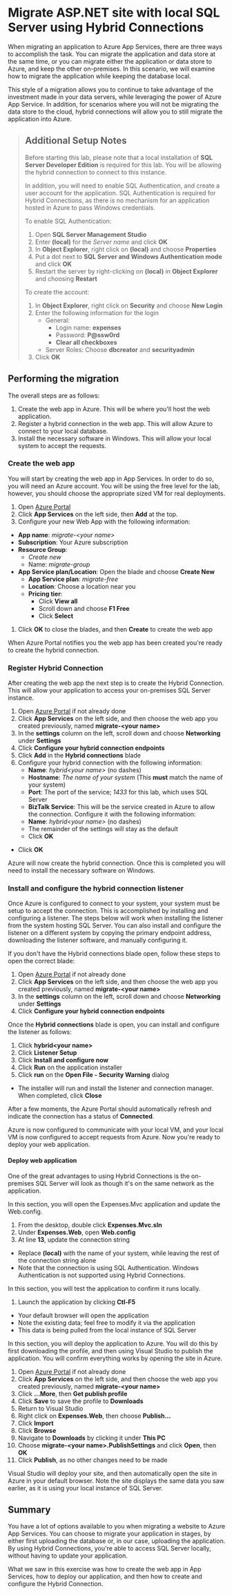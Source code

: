 # Migrate ASP.NET site with local SQL Server using Hybrid Connections

When migrating an application to Azure App Services, there are three ways to accomplish the task. You can migrate the application and data store at the same time, or you can migrate either the application or data store to Azure, and keep the other on-premises. In this scenario, we will examine how to migrate the application while keeping the database local.

This style of a migration allows you to continue to take advantage of the investment made in your data servers, while leveraging the power of Azure App Service. In addition, for scenarios where you will not be migrating the data store to the cloud, hybrid connections will allow you to still migrate the application into Azure.

> ## Additional Setup Notes
> Before starting this lab, please note that a local installation of **SQL Server Developer Edition** is required for this lab. You will be allowing the hybrid connection to connect to this instance.
>
> In addition, you will need to enable SQL Authentication, and create a user account for the application. SQL Authentication is required for Hybrid Connections, as there is no mechanism for an application hosted in Azure to pass Windows credentials.
>
> To enable SQL Authentication:
> 1. Open **SQL Server Management Studio**
> 1. Enter **(local)** for the *Server name* and click **OK**
> 1. In **Object Explorer**, right click on **(local)** and choose **Properties**
> 1. Put a dot next to **SQL Server and Windows Authentication mode** and click **OK**
> 1. Restart the server by right-clicking on **(local)** in **Object Explorer** and choosing **Restart**
>
> To create the account:
> 1. In **Object Explorer**, right click on **Security** and choose **New Login**
> 1. Enter the following information for the login
>     - General: 
>       - Login name: **expenses**
>       - Password: **P@ssw0rd**
>       - **Clear all checkboxes**
>     - Server Roles: Choose **dbcreator** and **securityadmin**
> 1. Click **OK**

## Performing the migration

The overall steps are as follows:

1. Create the web app in Azure. This will be where you'll host the web application.
1. Register a hybrid connection in the web app. This will allow Azure to connect to your local database.
1. Install the necessary software in Windows. This will allow your local system to accept the requests.

### Create the web app

You will start by creating the web app in App Services. In order to do so, you will need an Azure account. You will be using the free level for the lab, however, you should choose the appropriate sized VM for real deployments.

1. Open [Azure Portal](https://portal.azure.com)
1. Click **App Services** on the left side, then **Add** at the top.
1. Configure your new Web App with the following information:
  - **App name**: *migrate-&lt;your name&gt;*
  - **Subscription**: Your Azure subscription
  - **Resource Group**:
    - *Create new*
    - Name: *migrate-group*
  - **App Service plan/Location**: Open the blade and choose **Create New**
    - **App Service plan**: *migrate-free*
    - **Location**: Choose a location near you
    - **Pricing tier**:
      - Click **View all**
      - Scroll down and choose **F1 Free**
      - Click **Select**
1. Click **OK** to close the blades, and then **Create** to create the web app

When Azure Portal notifies you the web app has been created you're ready to create the hybrid connection.

### Register Hybrid Connection

After creating the web app the next step is to create the Hybrid Connection. This will allow your application to access your on-premises SQL Server instance.

1. Open [Azure Portal](https://portal.azure.com) if not already done
1. Click **App Services** on the left side, and then choose the web app you created previously, named **migrate-&lt;your name&gt;**
1. In the **settings** column on the left, scroll down and choose **Networking** under **Settings**
1. Click **Configure your hybrid connection endpoints**
1. Click **Add** in the **Hybrid connections** blade
1. Configure your hybrid connection with the following information:
   - **Name**: *hybrid&lt;your name&gt;* (no dashes)
   - **Hostname**: *The name of your system* (This **must** match the name of your system)
   - **Port**: The port of the service; *1433* for this lab, which uses SQL Server
   - **BizTalk Service**: This will be the service created in Azure to allow the connection. Configure it with the following information:
    - **Name**: *hybrid&lt;your name&gt;* (no dashes)
    - The remainder of the settings will stay as the default
    - Click **OK**
  - Click **OK**

Azure will now create the hybrid connection. Once this is completed you will need to install the necessary software on Windows.

### Install and configure the hybrid connection listener

Once Azure is configured to connect to your system, your system must be setup to accept the connection. This is accomplished by installing and configuring a listener. The steps below will work when installing the listener from the system hosting SQL Server. You can also install and configure the listener on a different system by copying the primary endpoint address, downloading the listener software, and manually configuring it.

If you don't have the Hybrid connections blade open, follow these steps to open the correct blade:

1. Open [Azure Portal](https://portal.azure.com) if not already done
1. Click **App Services** on the left side, and then choose the web app you created previously, named **migrate-&lt;your name&gt;**
1. In the **settings** column on the left, scroll down and choose **Networking** under **Settings**
1. Click **Configure your hybrid connection endpoints**

Once the **Hybrid connections** blade is open, you can install and configure the listener as follows:

1. Click **hybrid&lt;your name&gt;**
1. Click **Listener Setup**
1. Click **Install and configure now**
1. Click **Run** on the application installer
1. Click **run** on the **Open File - Security Warning** dialog
  - The installer will run and install the listener and connection manager. When completed, click **Close**

After a few moments, the Azure Portal should automatically refresh and indicate the connection has a status of **Connected**.

Azure is now configured to communicate with your local VM, and your local VM is now configured to accept requests from Azure. Now you're ready to deploy your web application.

#### Deploy web application

One of the great advantages to using Hybrid Connections is the on-premises SQL Server will look as though it's on the same network as the application.

In this section, you will open the Expenses.Mvc application and update the Web.config.

1. From the desktop, double click **Expenses.Mvc.sln**
1. Under **Expenses.Web**, open **Web.config**
1. At line **13**, update the connection string
  - Replace **(local)** with the name of your system, while leaving the rest of the connection string alone
  - Note that the connection is using SQL Authentication. Windows Authentication is not supported using Hybrid Connections.

In this section, you will test the application to confirm it runs locally.

1. Launch the application by clicking **Ctl-F5**
  - Your default browser will open the application
  - Note the existing data; feel free to modify it via the application
  - This data is being pulled from the local instance of SQL Server

In this section, you will deploy the application to Azure. You will do this by first downloading the profile, and then using Visual Studio to publish the application. You will confirm everything works by opening the site in Azure.

1. Open [Azure Portal](https://portal.azure.com) if not already done
1. Click **App Services** on the left side, and then choose the web app you created previously, named **migrate-&lt;your name&gt;**
1. Click **...More**, then **Get publish profile**
1. Click **Save** to save the profile to **Downloads**
1. Return to Visual Studio
1. Right click on **Expenses.Web**, then choose **Publish...**
1. Click **Import**
1. Click **Browse**
1. Navigate to **Downloads** by clicking it under **This PC**
1. Choose **migrate-&lt;your name&gt;.PublishSettings** and click **Open**, then **OK**
1. Click **Publish**, as no other changes need to be made

Visual Studio will deploy your site, and then automatically open the site in Azure in your default browser. Note the site displays the same data you saw earlier, as it is using your local instance of SQL Server.

## Summary

You have a lot of options available to you when migrating a website to Azure App Services. You can choose to migrate your application in stages, by either first uploading the database or, in our case, uploading the application. By using Hybrid Connections, you're able to access SQL Server locally, without having to update your application.

What we saw in this exercise was how to create the web app in App Services, how to deploy our application, and then how to create and configure the Hybrid Connection.

